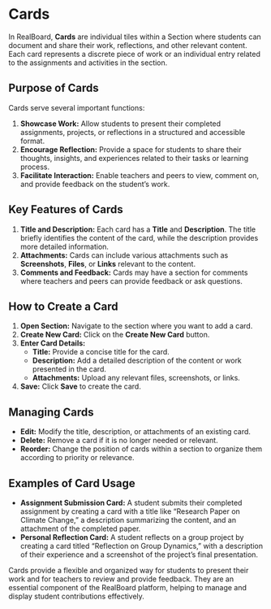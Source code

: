 # Cards

In RealBoard, **Cards** are individual tiles within a Section where students can document and share their work, reflections, and other relevant content. Each card represents a discrete piece of work or an individual entry related to the assignments and activities in the section.

## Purpose of Cards

Cards serve several important functions:

1. **Showcase Work:** Allow students to present their completed assignments, projects, or reflections in a structured and accessible format.
2. **Encourage Reflection:** Provide a space for students to share their thoughts, insights, and experiences related to their tasks or learning process.
3. **Facilitate Interaction:** Enable teachers and peers to view, comment on, and provide feedback on the student’s work.

## Key Features of Cards

1. **Title and Description:** Each card has a **Title** and **Description**. The title briefly identifies the content of the card, while the description provides more detailed information.
2. **Attachments:** Cards can include various attachments such as **Screenshots**, **Files**, or **Links** relevant to the content.
3. **Comments and Feedback:** Cards may have a section for comments where teachers and peers can provide feedback or ask questions.

## How to Create a Card

1. **Open Section:** Navigate to the section where you want to add a card.
2. **Create New Card:** Click on the **Create New Card** button.
3. **Enter Card Details:**
   - **Title:** Provide a concise title for the card.
   - **Description:** Add a detailed description of the content or work presented in the card.
   - **Attachments:** Upload any relevant files, screenshots, or links.
4. **Save:** Click **Save** to create the card.

## Managing Cards

- **Edit:** Modify the title, description, or attachments of an existing card.
- **Delete:** Remove a card if it is no longer needed or relevant.
- **Reorder:** Change the position of cards within a section to organize them according to priority or relevance.

## Examples of Card Usage

- **Assignment Submission Card:** A student submits their completed assignment by creating a card with a title like “Research Paper on Climate Change,” a description summarizing the content, and an attachment of the completed paper.
- **Personal Reflection Card:** A student reflects on a group project by creating a card titled “Reflection on Group Dynamics,” with a description of their experience and a screenshot of the project’s final presentation.

Cards provide a flexible and organized way for students to present their work and for teachers to review and provide feedback. They are an essential component of the RealBoard platform, helping to manage and display student contributions effectively.
